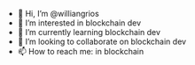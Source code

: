- 👋 Hi, I’m @williangrios
- 👀 I’m interested in blockchain dev
- 🌱 I’m currently learning blockchain dev
- 💞️ I’m looking to collaborate on blockchain dev
- 📫 How to reach me: in blockchain

<!---
williangrios/williangrios is a ✨ special ✨ repository because its `README.md` (this file) appears on your GitHub profile.
You can click the Preview link to take a look at your changes.
--->
